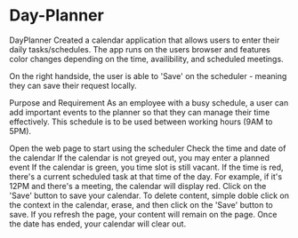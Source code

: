 # Day-Planner

DayPlanner
Created a calendar application that allows users to enter their daily tasks/schedules. The app runs on the users browser and features color changes depending on the time, availibility, and scheduled meetings.

On the right handside, the user is able to 'Save' on the scheduler - meaning they can save their request locally.

Purpose and Requirement
As an employee with a busy schedule, a user can add important events to the planner so that they can manage their time effectively. This schedule is to be used between working hours (9AM to 5PM).

Open the web page to start using the scheduler
Check the time and date of the calendar
If the calendar is not greyed out, you may enter a planned event
If the calendar is green, you time slot is still vacant.
If the time is red, there's a current scheduled task at that time of the day. For example, if it's 12PM and there's a meeting, the calendar will display red.
Click on the 'Save' button to save your calendar.
To delete content, simple doble click on the context in the calendar, erase, and then click on the 'Save' button to save.
If you refresh the page, your content will remain on the page.
Once the date has ended, your calendar will clear out.